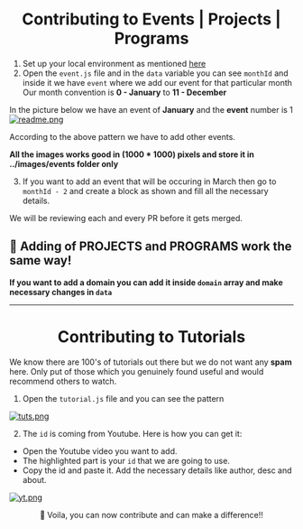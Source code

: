 <h1 align="center">Contributing to Events | Projects | Programs</h1>

1. Set up your local environment as mentioned [here](https://github.com/Opentek-Org/opentek/blob/main/README.md#%EF%B8%8F-installation-steps)
2. Open the `event.js` file and in the `data` variable you can see `monthId` and inside it we have `event` where we add our event for that particular month
Our month convention is **0 - January** to **11 - December**

In the picture below we have an event of **January** and the **event** number is 1
[![readme.png](https://i.postimg.cc/Gp8Ypgq4/readme.png)](https://postimg.cc/1gS4CBxS)

According to the above pattern we have to add other events. 

**All the images works good in (1000 * 1000) pixels and store it in ../images/events folder only**

3. If you want to add an event that will be occuring in March then go to `monthId - 2` and create a block as shown and fill all the necessary details.

We will be reviewing each and every PR before it gets merged.

## 💯 Adding of PROJECTS and PROGRAMS work the same way!

**If you want to add a domain you can add it inside `domain` array and make necessary changes in `data`**

*************************************************************************

<h1 align="center">Contributing to Tutorials</h1>

We know there are 100's of tutorials out there but we do not want any **spam** here. Only put of those which you genuinely found useful and would recommend others to watch. 

1. Open the `tutorial.js` file and you can see the pattern

[![tuts.png](https://i.postimg.cc/q7rqfkzM/tuts.png)](https://postimg.cc/k2jqKPQk)

2. The `id` is coming from Youtube. Here is how you can get it:
- Open the Youtube video you want to add.
- The highlighted part is your `id` that we are going to use.
- Copy the id and paste it. Add the necessary details like author, desc and about.

[![yt.png](https://i.postimg.cc/nr92yKPm/yt.png)](https://postimg.cc/y3B09RB6)


<p align="center">🌟 Voila, you can now contribute and can make a difference!! </p>